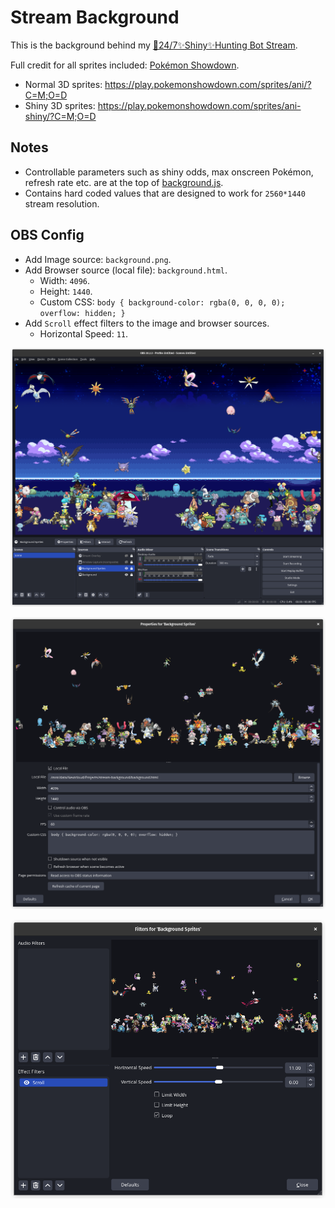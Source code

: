 # Stream Background

This is the background behind my [🔴24/7✨Shiny✨Hunting Bot Stream](https://www.youtube.com/watch?v=W6OOnrx8g58).

Full credit for all sprites included: [Pokémon Showdown](https://pokemonshowdown.com/).
- Normal 3D sprites: https://play.pokemonshowdown.com/sprites/ani/?C=M;O=D
- Shiny 3D sprites: https://play.pokemonshowdown.com/sprites/ani-shiny/?C=M;O=D

## Notes
- Controllable parameters such as shiny odds, max onscreen Pokémon, refresh rate etc. are at the top of [background.js](scripts/background.js).
- Contains hard coded values that are designed to work for `2560*1440` stream resolution.

## OBS Config

- Add Image source: `background.png`.
- Add Browser source (local file): `background.html`.
    - Width: `4096`.
    - Height: `1440`.
    - Custom CSS: `body { background-color: rgba(0, 0, 0, 0); overflow: hidden; }`
- Add `Scroll` effect filters to the image and browser sources.
    - Horizontal Speed: `11`.

![image](.readme/OBS_1.png)

![image](.readme/OBS_2.png)

![image](.readme/OBS_3.png)